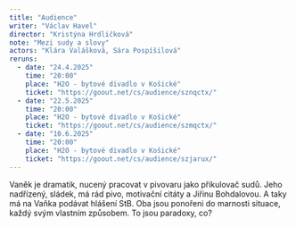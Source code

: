 ```yaml
---
title: "Audience"
writer: "Václav Havel"
director: "Kristýna Hrdličková"
note: "Mezi sudy a slovy"
actors: "Klára Valášková, Sára Pospíšilová"
reruns:
  - date: "24.4.2025"
    time: "20:00"
    place: "H2O - bytové divadlo v Košické"
    ticket: "https://goout.net/cs/audience/sznqctx/"
  - date: "22.5.2025"
    time: "20:00"
    place: "H2O - bytové divadlo v Košické"
    ticket: "https://goout.net/cs/audience/szmqctx/"
  - date: "10.6.2025"
    time: "20:00"
    place: "H2O - bytové divadlo v Košické"
    ticket: "https://goout.net/cs/audience/szjarux/"
---
```


Vaněk je dramatik, nucený pracovat v pivovaru jako přikulovač sudů. Jeho nadřízený, sládek, má rád pivo, motivační citáty a Jiřinu Bohdalovou. A taky má na Vaňka podávat hlášení StB. Oba jsou ponořeni do marnosti situace, každý svým vlastním způsobem. To jsou paradoxy, co?

